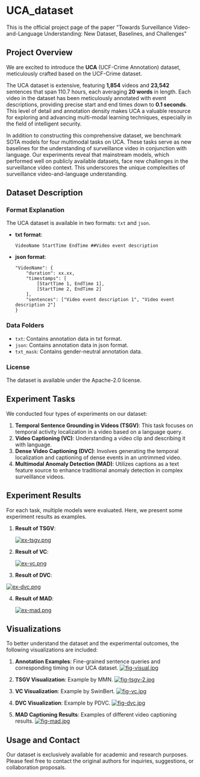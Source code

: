 # UCA_dataset

This is the official project page of the paper "Towards Surveillance Video-and-Language Understanding: New Dataset, Baselines, and Challenges"

## Project Overview

We are excited to introduce the **UCA** (UCF-Crime Annotation) dataset, meticulously crafted based on the UCF-Crime dataset.

The UCA dataset is extensive, featuring **1,854** videos and **23,542** sentences that span 110.7 hours, each averaging **20 words** in length. Each video in the dataset has been meticulously annotated with event descriptions, providing precise start and end times down to **0.1 seconds**. This level of detail and annotation density makes UCA a valuable resource for exploring and advancing multi-modal learning techniques, especially in the field of intelligent security.

In addition to constructing this comprehensive dataset, we benchmark SOTA models for four multimodal tasks on UCA. These tasks serve as new baselines for the understanding of surveillance video in conjunction with language. Our experiments reveal that mainstream models, which performed well on publicly available datasets, face new challenges in the surveillance video context. This underscores the unique complexities of surveillance video-and-language understanding.

## Dataset Description

### Format Explanation

The UCA dataset is available in two formats: `txt` and `json`.

- **txt format**:

  ```
  VideoName StartTime EndTime ##Video event description
  ```

- **json format**:

  ```
  "VideoName": {
      "duration": xx.xx,
      "timestamps": [
          [StartTime 1, EndTime 1],
          [StartTime 2, EndTime 2]
      ],
      "sentences": ["Video event description 1", "Video event description 2"]
  }
  ```

### Data Folders

- `txt`: Contains annotation data in txt format.
- `json`: Contains annotation data in json format.
- `txt_mask`: Contains gender-neutral annotation data.

### License

The dataset is available under the Apache-2.0 license.

## Experiment Tasks

We conducted four types of experiments on our dataset:

1. **Temporal Sentence Grounding in Videos (TSGV)**: This task focuses on temporal activity localization in a video based on a language query.
2. **Video Captioning (VC)**: Understanding a video clip and describing it with language.
3. **Dense Video Captioning (DVC)**: Involves generating the temporal localization and captioning of dense events in an untrimmed video.
4. **Multimodal Anomaly Detection (MAD)**: Utilizes captions as a text feature source to enhance traditional anomaly detection in complex surveillance videos.

## Experiment Results

For each task, multiple models were evaluated. Here, we present some experiment results as examples.
1. **Result of TSGV**:
   
   [![ex-tsgv.png](https://i.postimg.cc/2yfjT2YP/ex-tsgv.png)](https://postimg.cc/WFXP1mhn)
   
2. **Result of VC**: 
  
   [![ex-vc.png](https://i.postimg.cc/br2bS6TW/ex-vc.png)](https://postimg.cc/RJ4qjL2L)
   
3. **Result of DVC**:
   

  [![ex-dvc.png](https://i.postimg.cc/MTfb1KZ9/ex-dvc.png)](https://postimg.cc/5Y1CVJCz)


4. **Result of MAD**: 
   
   [![ex-mad.png](https://i.postimg.cc/pL0D7np0/ex-mad.png)](https://postimg.cc/G4y8TtPY)
   

## Visualizations

To better understand the dataset and the experimental outcomes, the following visualizations are included:

1. **Annotation Examples**: Fine-grained sentence queries and corresponding timing in our UCA dataset.
   [![fig-visual.jpg](https://i.postimg.cc/ZqyVxR0W/fig-visual.jpg)](https://postimg.cc/R347Mv7m)

2. **TSGV Visualization**: Example by MMN.
   [![fig-tsgv-2.jpg](https://i.postimg.cc/mhfbhhc7/fig-tsgv-2.jpg)](https://postimg.cc/Mf5kF6mG)

3. **VC Visualization**: Example by SwinBert.
    [![fig-vc.jpg](https://i.postimg.cc/pVqj6Hwk/fig-vc.jpg)](https://postimg.cc/K4341dvg)

4. **DVC Visualization**: Example by PDVC.
   [![fig-dvc.jpg](https://i.postimg.cc/wjd95twr/fig-dvc.jpg)](https://postimg.cc/QH0LhMGg)

5. **MAD Captioning Results**: Examples of different video captioning results.
    [![fig-mad.jpg](https://i.postimg.cc/V5PPFTWt/fig-mad.jpg)](https://postimg.cc/kRsHJTZM)

## Usage and Contact

Our dataset is exclusively available for academic and research purposes. Please feel free to contact the original authors for inquiries, suggestions, or collaboration proposals.
